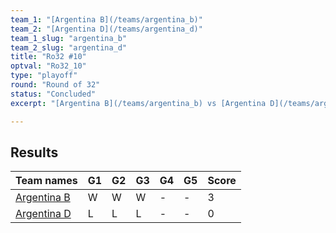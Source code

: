 ```yaml
---
team_1: "[Argentina B](/teams/argentina_b)"
team_2: "[Argentina D](/teams/argentina_d)"
team_1_slug: "argentina_b"
team_2_slug: "argentina_d"
title: "Ro32 #10"
optval: "Ro32_10"
type: "playoff"
round: "Round of 32"
status: "Concluded"
excerpt: "[Argentina B](/teams/argentina_b) vs [Argentina D](/teams/argentina_d)"

---
```

## Results

| Team names | G1 | G2 | G3 | G4 | G5 | Score |
|  --  |  --  |  --  |  --  |  --  |  --  |  --  |
| [Argentina B](/teams/argentina_b) | W | W | W | - | - | 3 |
| [Argentina D](/teams/argentina_d) | L | L | L | - | - | 0 |
